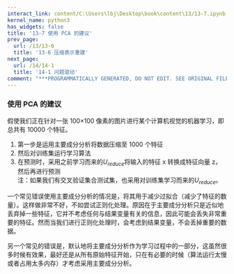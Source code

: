 ```yaml
---
interact_link: content/C:\Users\lbj\Desktop\book\content\13/13-7.ipynb
kernel_name: python3
has_widgets: false
title: '13-7 使用 PCA 的建议'
prev_page:
  url: /13/13-6
  title: '13-6 压缩表示重建'
next_page:
  url: /14/14-1
  title: '14-1 问题驱动'
comment: "***PROGRAMMATICALLY GENERATED, DO NOT EDIT. SEE ORIGINAL FILES IN /content***"
---
```


### 使用 PCA 的建议

假使我们正在针对一张 100×100 像素的图片进行某个计算机视觉的机器学习，即总共有 10000 个特征。 
1. 第一步是运用主要成分分析将数据压缩至 1000 个特征 
2. 然后对训练集运行学习算法 
3. 在预测时，采用之前学习而来的$U_{reduce}$将输入的特征 x 转换成特征向量 z，然后再进行预测      
注：如果我们有交叉验证集合测试集，也采用对训练集学习而来的$U_{reduce}$。 

一个常见错误使用主要成分分析的情况是，将其用于减少过拟合（减少了特征的数量）。这样做非常不好，不如尝试正则化处理。原因在于主要成分分析只是近似地丢弃掉一些特征，它并不考虑任何与结果变量有关的信息，因此可能会丢失非常重要的特征。然而当我们进行正则化处理时，会考虑到结果变量，不会丢掉重要的数据。 

另一个常见的错误是，默认地将主要成分分析作为学习过程中的一部分，这虽然很多时候有效果，最好还是从所有原始特征开始，只在有必要的时候（算法运行太慢或者占用太多内存）才考虑采用主要成分分析。

